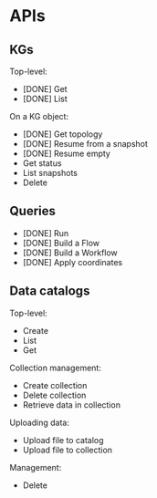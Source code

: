 # APIs

## KGs

Top-level:

- [DONE] Get
- [DONE] List

On a KG object:

- [DONE] Get topology
- [DONE] Resume from a snapshot
- [DONE] Resume empty
- Get status
- List snapshots
- Delete

## Queries

- [DONE] Run
- [DONE] Build a Flow
- [DONE] Build a Workflow
- [DONE] Apply coordinates

## Data catalogs

Top-level:

- Create
- List
- Get

Collection management:

- Create collection
- Delete collection
- Retrieve data in collection

Uploading data:

- Upload file to catalog
- Upload file to collection

Management:

- Delete
